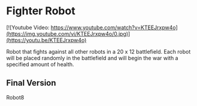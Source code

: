 <h1>Fighter Robot</h1>


[![Youtube Video: https://www.youtube.com/watch?v=KTEEJrxpw4o](https://img.youtube.com/vi/KTEEJrxpw4o/0.jpg)](https://youtu.be/KTEEJrxpw4o)

Robot that fights against all other robots in a 20 x 12 battlefield. Each robot will be placed randomly in the battlefield and will begin the war with a specified amount of health.

<h2>Final Version</h2>
Robot8
